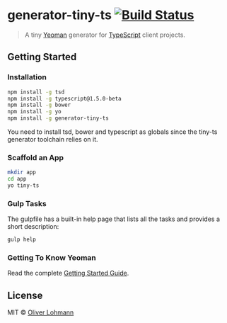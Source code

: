 # generator-tiny-ts [![Build Status](https://secure.travis-ci.org/olohmann/generator-tiny-ts.png?branch=master)](https://travis-ci.org/olohmann/generator-tiny-ts)

> A tiny [Yeoman](http://yeoman.io) generator for [TypeScript](http://www.typescriptlang.org/) client projects.

## Getting Started

### Installation

```bash
npm install -g tsd
npm install -g typescript@1.5.0-beta
npm install -g bower
npm install -g yo
npm install -g generator-tiny-ts
```

You need to install tsd, bower and typescript as globals since the tiny-ts generator toolchain relies on it.

### Scaffold an App
```bash
mkdir app
cd app
yo tiny-ts
```

### Gulp Tasks

The gulpfile has a built-in help page that lists all the tasks and provides a short description:

```bash
gulp help
```

### Getting To Know Yeoman

Read the complete [Getting Started Guide](https://github.com/yeoman/yeoman/wiki/Getting-Started).


## License

MIT © [Oliver Lohmann](http://www.oliver-lohmann.me/)
